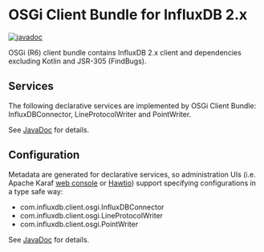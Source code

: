 # OSGi Client Bundle for InfluxDB 2.x

[![javadoc](https://img.shields.io/badge/javadoc-link-brightgreen.svg)](https://influxdata.github.io/influxdb-client-java/influxdb-client-osgi/apidocs/index.html)

OSGi (R6) client bundle contains InfluxDB 2.x client and dependencies excluding Kotlin and JSR-305 (FindBugs).

## Services

The following declarative services are implemented by OSGi Client Bundle: InfluxDBConnector, LineProtocolWriter and PointWriter.

See [JavaDoc](https://influxdata.github.io/influxdb-client-java/influxdb-client-osgi/apidocs/index.html) for details.

## Configuration

Metadata are generated for declarative services, so administration UIs (i.e. Apache Karaf [web console](https://karaf.apache.org/manual/latest/webconsole) or [Hawtio](https://hawt.io/)) support specifying configurations in a type safe way:

- com.influxdb.client.osgi.InfluxDBConnector
- com.influxdb.client.osgi.LineProtocolWriter
- com.influxdb.client.osgi.PointWriter

See [JavaDoc](https://influxdata.github.io/influxdb-client-java/influxdb-client-osgi/apidocs/index.html) for details.
